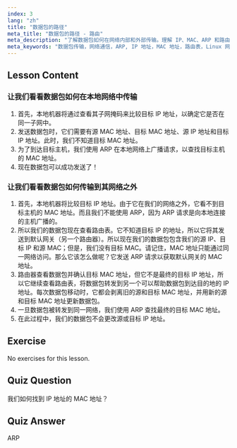 ```yaml
---
index: 3
lang: "zh"
title: "数据包的路径"
meta_title: "数据包的路径 - 路由"
meta_description: "了解数据包如何在网络内部和外部传输。理解 IP、MAC、ARP 和路由表在网络通信中的作用。开始您的 Linux 网络之旅！"
meta_keywords: "数据包传输，网络通信，ARP, IP 地址，MAC 地址，路由表，Linux 网络，初学者指南"
---
```


## Lesson Content

### 让我们看看数据包如何在本地网络中传输

1. 首先，本地机器将通过查看其子网掩码来比较目标 IP 地址，以确定它是否在同一子网中。
2. 发送数据包时，它们需要有源 MAC 地址、目标 MAC 地址、源 IP 地址和目标 IP 地址。此时，我们不知道目标 MAC 地址。
3. 为了到达目标主机，我们使用 ARP 在本地网络上广播请求，以查找目标主机的 MAC 地址。
4. 现在数据包可以成功发送了！

### 让我们看看数据包如何传输到其网络之外

1. 首先，本地机器将比较目标 IP 地址。由于它在我们的网络之外，它看不到目标主机的 MAC 地址。而且我们不能使用 ARP，因为 ARP 请求是向本地连接的主机广播的。
2. 所以我们的数据包现在查看路由表。它不知道目标 IP 的地址，所以它将其发送到默认网关（另一个路由器）。所以现在我们的数据包包含我们的源 IP、目标 IP 和源 MAC；但是，我们没有目标 MAC。请记住，MAC 地址只能通过同一网络访问。那么它该怎么做呢？它发送 ARP 请求以获取默认网关的 MAC 地址。
3. 路由器查看数据包并确认目标 MAC 地址，但它不是最终的目标 IP 地址，所以它继续查看路由表，将数据包转发到另一个可以帮助数据包到达目的地的 IP 地址。每次数据包移动时，它都会剥离旧的源和目标 MAC 地址，并用新的源和目标 MAC 地址更新数据包。
4. 一旦数据包被转发到同一网络，我们使用 ARP 查找最终的目标 MAC 地址。
5. 在此过程中，我们的数据包不会更改源或目标 IP 地址。

## Exercise

No exercises for this lesson.

## Quiz Question

我们如何找到 IP 地址的 MAC 地址？

## Quiz Answer

ARP
